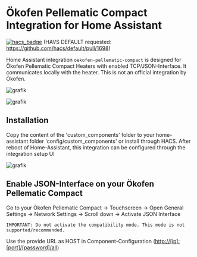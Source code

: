 # Ökofen Pellematic Compact Integration for Home Assistant

[![hacs_badge](https://img.shields.io/badge/HACS-Custom-41BDF5.svg?style=for-the-badge)](https://github.com/hacs/integration) (HAVS DEFAULT requested: https://github.com/hacs/default/pull/1698)

Home Assistant integration `oekofen-pellematic-compact` is designed for Ökofen Pellematic Compact Heaters with enabled TCP/JSON-Interface.
It communicates locally with the heater. This is not an official integration by Ökofen.

![grafik](https://user-images.githubusercontent.com/29973737/215227936-d4a86fa2-6906-48e2-8a7c-fa123d33babd.png)

![grafik](https://user-images.githubusercontent.com/29973737/215228078-2f2bd422-aa7a-485c-bad3-116d7d86a73e.png)

## Installation

Copy the content of the 'custom_components' folder to your home-assistant folder 'config/custom_components' or install through HACS.
After reboot of Home-Assistant, this integration can be configured through the integration setup UI

![grafik](https://user-images.githubusercontent.com/29973737/211389542-0800d1cf-6df9-45d4-8607-5f90689a8628.png)

## Enable JSON-Interface on your Ökofen Pellematic Compact

Go to your Ökofen Pellematic Compact
  -> Touchscreen -> Open General Settings -> Network Settings
    -> Scroll down -> Activate JSON Interface
    
    IMPORTANT: Do not activate the compatibility mode. This mode is not supported/recommended.

 Use the provide URL as HOST in Component-Configuration (<http://[ip]:[port]/[password]/all>)

